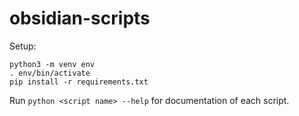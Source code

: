 # obsidian-scripts

Setup:

```
python3 -m venv env
. env/bin/activate
pip install -r requirements.txt
```

Run `python <script name> --help` for documentation of each script.
